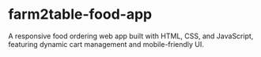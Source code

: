 # farm2table-food-app
A responsive food ordering web app built with HTML, CSS, and JavaScript, featuring dynamic cart management and mobile-friendly UI.
